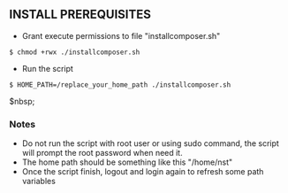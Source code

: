 ## INSTALL PREREQUISITES

* Grant execute permissions to file "installcomposer.sh"
```
$ chmod +rwx ./installcomposer.sh
```
* Run the script
```
$ HOME_PATH=/replace_your_home_path ./installcomposer.sh
```
$nbsp;
### Notes
* Do not run the script with root user or using sudo command, the script will prompt the root password when need it.
* The home path should be something like this "/home/nst"
* Once the script finish, logout and login again to refresh some path variables
